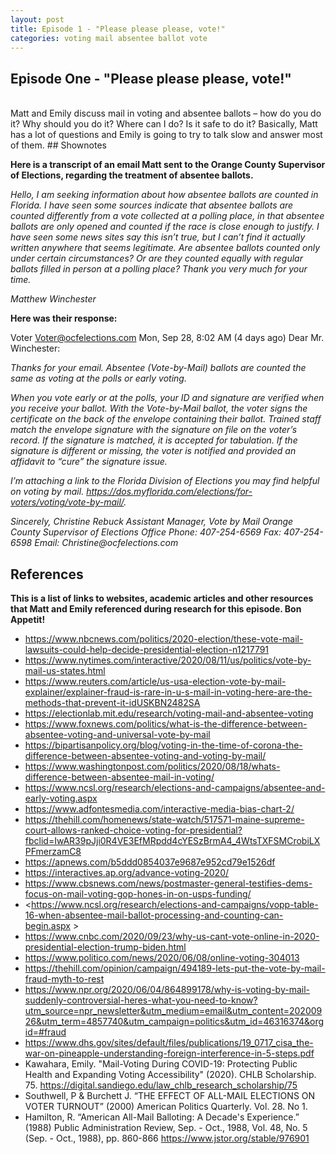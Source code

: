 ```yaml
---
layout: post
title: Episode 1 - "Please please please, vote!"
categories: voting mail absentee ballot vote
---
```

## Episode One - "Please please please, vote!"

<div id="buzzsprout-player-5839024"></div>
<script src="https://www.buzzsprout.com/1410550/5839024-please-please-please-vote.js?container_id=buzzsprout-player-5839024&player=small" type="text/javascript" charset="utf-8"></script>

<br/>
Matt and Emily discuss mail in voting and absentee ballots – how do you do it? Why should you do it? Where can I do? Is it safe to do it? Basically, Matt has a lot of questions and Emily is going to try to talk slow and answer most of them.
## Shownotes

**Here is a transcript of an email Matt sent to the Orange County Supervisor of Elections, regarding the treatment of absentee ballots.**

_Hello, I am seeking information about how absentee ballots are counted in Florida. I have seen some sources indicate that absentee ballots are counted differently from a vote collected at a polling place, in that absentee ballots are only opened and counted if the race is close enough to justify. I have seen some news sites say this isn’t true, but I can’t find it actually written anywhere that seems legitimate. Are absentee ballots counted only under certain circumstances? Or are they counted equally with regular ballots filled in person at a polling place? Thank you very much for your time._

_Matthew Winchester_

**Here was their response:** 

Voter <Voter@ocfelections.com>
Mon, Sep 28, 8:02 AM (4 days ago)
Dear Mr. Winchester:
 
_Thanks for your email. Absentee (Vote-by-Mail) ballots are counted the same as voting at the polls or early voting._  

_When you vote early or at the polls, your ID and signature are verified when you receive your ballot. With the Vote-by-Mail ballot, the voter signs the certificate on the back of the envelope containing their ballot. Trained staff match the envelope signature with the signature on file on the voter’s record. If the signature is matched, it is accepted for tabulation. If the signature is different or missing, the voter is notified and provided an affidavit to “cure” the signature issue._

_I’m attaching a link to the Florida Division of Elections you may find helpful on voting by mail. https://dos.myflorida.com/elections/for-voters/voting/vote-by-mail/._

_Sincerely,_
_Christine Rebuck_
_Assistant Manager, Vote by Mail_
_Orange County Supervisor of Elections Office_
_Phone: 407-254-6569_
_Fax: 407-254-6598_
_Email: Christine@ocfelections.com_

## References 

**This is a list of links to websites, academic articles and other resources that Matt and Emily referenced during research for this episode. Bon Appetit!**

 * <https://www.nbcnews.com/politics/2020-election/these-vote-mail-lawsuits-could-help-decide-presidential-election-n1217791>
 * <https://www.nytimes.com/interactive/2020/08/11/us/politics/vote-by-mail-us-states.html>
 * <https://www.reuters.com/article/us-usa-election-vote-by-mail-explainer/explainer-fraud-is-rare-in-u-s-mail-in-voting-here-are-the-methods-that-prevent-it-idUSKBN2482SA>
 * <https://electionlab.mit.edu/research/voting-mail-and-absentee-voting>
 * <https://www.foxnews.com/politics/what-is-the-difference-between-absentee-voting-and-universal-vote-by-mail>
 * <https://bipartisanpolicy.org/blog/voting-in-the-time-of-corona-the-difference-between-absentee-voting-and-voting-by-mail/>
 * <https://www.washingtonpost.com/politics/2020/08/18/whats-difference-between-absentee-mail-in-voting/>
 * <https://www.ncsl.org/research/elections-and-campaigns/absentee-and-early-voting.aspx>
 * <https://www.adfontesmedia.com/interactive-media-bias-chart-2/>
 * <https://thehill.com/homenews/state-watch/517571-maine-supreme-court-allows-ranked-choice-voting-for-presidential?fbclid=IwAR39pJji0R4VE3EfMRpdd4cYESzBrmA4_4WtsTXFSMCrobiLXPFmerzamC8>
 * <https://apnews.com/b5ddd0854037e9687e952cd79e1526df>
 * <https://interactives.ap.org/advance-voting-2020/>
 * <https://www.cbsnews.com/news/postmaster-general-testifies-dems-focus-on-mail-voting-gop-hones-in-on-usps-funding/>
 * <https://www.ncsl.org/research/elections-and-campaigns/vopp-table-16-when-absentee-mail-ballot-processing-and-counting-can-begin.aspx >
 * <https://www.cnbc.com/2020/09/23/why-us-cant-vote-online-in-2020-presidential-election-trump-biden.html>
 * <https://www.politico.com/news/2020/06/08/online-voting-304013>
 * <https://thehill.com/opinion/campaign/494189-lets-put-the-vote-by-mail-fraud-myth-to-rest>
 * <https://www.npr.org/2020/06/04/864899178/why-is-voting-by-mail-suddenly-controversial-heres-what-you-need-to-know?utm_source=npr_newsletter&utm_medium=email&utm_content=20200926&utm_term=4857740&utm_campaign=politics&utm_id=46316374&orgid=#fraud>
 * <https://www.dhs.gov/sites/default/files/publications/19_0717_cisa_the-war-on-pineapple-understanding-foreign-interference-in-5-steps.pdf>
 * Kawahara, Emily. "Mail-Voting During COVID-19: Protecting Public Health and Expanding Voting Accessibility" (2020). CHLB Scholarship. 75. <https://digital.sandiego.edu/law_chlb_research_scholarship/75> 
 * Southwell, P & Burchett J. “THE EFFECT OF ALL-MAIL ELECTIONS ON VOTER TURNOUT” (2000) American Politics Quarterly. Vol. 28. No 1. 
 * Hamilton, R. “American All-Mail Balloting: A Decade's Experience.” (1988) Public Administration Review, Sep. - Oct., 1988, Vol. 48, No. 5 (Sep. - Oct., 1988), pp. 860-866 <https://www.jstor.org/stable/976901> 


